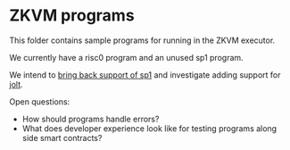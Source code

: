 # ZKVM programs

This folder contains sample programs for running in the ZKVM executor.

We currently have a risc0 program and an unused sp1 program. 

We intend to [bring back support of sp1][1] and investigate adding support for [jolt][2].

Open questions:

- How should programs handle errors?
- What does developer experience look like for testing programs along side smart contracts?

[1]: https://github.com/Ethos-Works/InfinityVM/issues/120
[2]: https://github.com/a16z/jolt